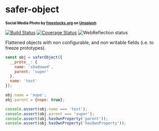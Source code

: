 # safer-object

<sup>**Social Media Photo by [freestocks.org](https://unsplash.com/@freestocks) on [Unsplash](https://unsplash.com/)**</sup>

[![Build Status](https://travis-ci.com/WebReflection/safer-object.svg?branch=master)](https://travis-ci.com/WebReflection/safer-object) [![Coverage Status](https://coveralls.io/repos/github/WebReflection/safer-object/badge.svg?branch=master)](https://coveralls.io/github/WebReflection/safer-promise?branch=master) ![WebReflection status](https://offline.report/status/webreflection.svg)

Flattened objects with non configurable, and non writable fields (i.e. to freeze prototypes).

```js
const obj = saferObject({
  __proto__: {
    name: 'shadowed',
    parent: 'super'
  },
  name: 'test'
});

obj.name = 'nope';
obj.parent = {nope: true};

console.assert(obj.name === 'test');
console.assert(obj.parent === 'super');
console.assert(obj.hasOwnProperty('parent'));
console.assert(obj.hasOwnProperty('hasOwnProperty'));
```
